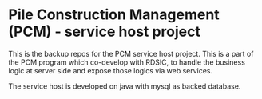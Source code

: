 # Pile Construction Management (PCM) - service host project

This is the backup repos for the PCM service host project. This is a part of the PCM program which co-develop with RDSIC, to handle the business logic at server side and expose those logics via web services.

The service host is developed on java with mysql as backed database.


